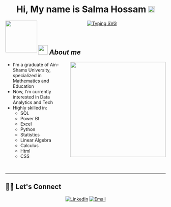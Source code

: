 <h1 align="center">
  <b>Hi, My name is Salma Hossam</b> <img src="https://media.giphy.com/media/hvRJCLFzcasrR4ia7z/giphy.gif"/ width="20" height="20">
</h1>
<img align="left" src="https://github.com/salmaH4/SalmaH4/assets/110805003/7bc7341b-a548-4e83-99c8-a947814cae8d" width=100px>

<p align="center" font-size="80">
  <a href="https://git.io/typing-svg">
    <img src="https://readme-typing-svg.demolab.com?font=Caveat&weight=600&size=30&pause=1000&color=9046FF&center=true&vCenter=true&random=false&width=435&lines=Welcome+to+Salma's+portfolio;I'm+a+Data+Analyst+%26+Power+BI+Developer" alt="Typing SVG" />
  </a>
</p>


<br>

## <img src="https://media.giphy.com/media/ObNTw8Uzwy6KQ/giphy.gif" width="30px">&nbsp;***About me***
<img align="right" src="https://github.com/salmaH4/SalmaH4/assets/110805003/c52f3b49-0746-497f-8069-2c28686862c9" width=300px>

<p>
  <ul>
    <li>I'm a graduate of Ain-Shams University, specialized in Mathematics and Education</li>
    <li>Now, I'm currently interested in Data Analytics and Tech</li>
    <li>Highly skilled in:
        <ul>
          <li>SQL</li>
          <li>Power BI</li>
          <li>Excel</li>
          <li>Python</li>
          <li>Statistics</li>
          <li>Linear Algebra</li>
          <li>Calculus</li>
          <li>Html</li>
          <li>CSS</li>
        </ul>
    </li>
  </ul>
</p>

<br>
<hr>

## 🙋‍♀️ Let's Connect

<div align=center>
  <a href="https://www.linkedin.com/in/salma-hossam-eldin-095420243/"><img src="https://img.shields.io/static/v1?style=for-the-badge&message=LinkedIn&color=0A66C2&logo=LinkedIn&logoColor=FFFFFF&label=" alt="LinkedIn" /></a>
  <a href="mailto:salmahossam820@gmail.com"><img alt="Email" src="https://img.shields.io/static/v1?style=for-the-badge&message=Gmail&color=EA4335&logo=Gmail&logoColor=FFFFFF&label=" /></a>
</div>
